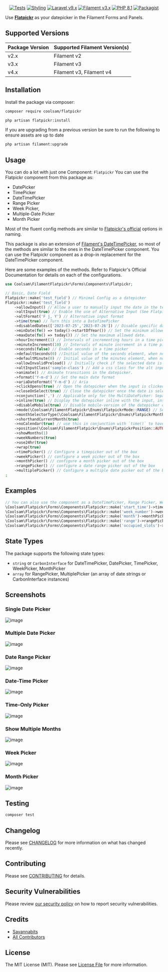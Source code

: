 <p align="center">
    <a href="https://github.com/coolsam726/flatpickr/actions?query=workflow%3Arun-tests+branch%3Amain"><img alt="Tests" src="https://img.shields.io/github/actions/workflow/status/coolsam726/flatpickr/run-tests.yml?branch=main&label=tests&style=for-the-badge&logo=github"></a>
    <a href='https://github.com/coolsam726/flatpickr/actions/workflows/fix-php-code-style-issues.yml?query=workflow%3A%22Fix+PHP+code+styling%22+branch%3Amain'><img alt="Styling" src="https://img.shields.io/github/actions/workflow/status/coolsam726/flatpickr/fix-php-code-style-issues.yml?branch=main&label=code%20style&style=for-the-badge&logo=github"></a>
    <a href="https://laravel.com"><img alt="Laravel v9.x" src="https://img.shields.io/badge/Laravel-v12.x-FF2D20?style=for-the-badge&logo=laravel"></a>
    <a href="https://filamentphp.com"><img alt="Filament v3.x" src="https://img.shields.io/badge/FilamentPHP-v3.x-FB70A9?style=for-the-badge&logo=filament"></a>
    <a href="https://php.net"><img alt="PHP 8.1" src="https://img.shields.io/badge/PHP-8.4-777BB4?style=for-the-badge&logo=php"></a>
    <a href="https://packagist.org/packages/coolsam/flatpickr"><img alt="Packagist" src="https://img.shields.io/packagist/dt/coolsam/flatpickr.svg?style=for-the-badge&logo=count"></a>
</p>

Use **[Flatpickr](https://flatpickr.js.org/)** as your datepicker in the Filament Forms and Panels.

## Supported Versions
| Package Version | Supported Filament Version(s) |
|------------------|------------------------------|
| v2.x             | Filament v2                  |
| v3.x             | Filament v3                  |
| v4.x             | Filament v3, Filament v4     |

## Installation

Install the package via composer:

```bash
composer require coolsam/flatpickr
```

```bash
php artisan flatpickr:install
```

If you are upgrading from a previous version be sure to run the following to ensure assets are up to date
```bash
php artisan filament:upgrade
```

## Usage
You can do a lot with just one Component: `Flatpickr`
You can use the Flatpickr component from this package as:
* DatePicker
* TimePicker
* DateTimePicker
* Range Picker
* Week Picker,
* Multiple-Date Picker
* Month Picker

Most of the fluent config methods are similar to [Flatpickr's official](https://flatpickr.js.org/options/) options in naming.

This package is also an extension of [Filament's DateTimePicker](https://filamentphp.com/docs/3.x/forms/fields/date-time-picker), so most of the methods are similar to the ones in the DateTimePicker component. You can use the Flatpickr component as a drop-in replacement for the DateTimePicker component.

Here are some examples of the methods. Refer to Flatpickr's Official Documentation for details on each of the configurations.

```php
use Coolsam\FilamentFlatpickr\Forms\Components\Flatpickr;

// Basic, Date Field
Flatpickr::make('test_field') // Minimal Config as a datepicker
Flatpickr::make('test_field')
    ->allowInput() // Allow a user to manually input the date in the textbox (make the textbox editable)
    ->altInput(true) // Enable the use of Alternative Input (See Flatpickr docs)
    ->altFormat('F j, Y') // Alternative input format
    ->time(true) // Turn this into a DateTimePicker
    ->disabledDates(['2023-07-25','2023-07-26']) // Disable specific dates from being selected.
    ->minDate(fn() => today()->startOfYear()) // Set the minimum allowed date
    ->maxDate(fn() => today()) // Set the maximum allowed date.
    ->hourIncrement(1) // Intervals of incrementing hours in a time picker
    ->minuteIncrement(10) // Intervals of minute increment in a time picker
    ->seconds(false) // Enable seconds in a time picker
    ->defaultSeconds(0) //Initial value of the seconds element, when no date is selected 
    ->defaultMinute(0) // Initial value of the minutes element, when no date is selected
    ->allowInvalidPreload() // Initially check if the selected date is valid
    ->altInputClass('sample-class') // Add a css class for the alt input format
    ->animate() // Animate transitions in the datepicker.
    ->format('Y-m-d') // Set the main date format
    ->ariaDateFormat('Y-m-d') // Aria
    ->clickOpens(true) // Open the datepicker when the input is clicked.
    ->closeOnSelect(true) // Close the datepicker once the date is selected.
    ->conjunction(',') // Applicable only for the MultiDatePicker: Separate inputs using this conjunction. The package will use this conjunction to explode the inputs to an array.
    ->inline(true) // Display the datepicker inline with the input, instead of using a popover.
    ->disableMobile(true) // Disable mobile-version of the datepicker on mobile devices.
    ->mode(\Coolsam\FilamentFlatpickr\Enums\FlatpickrMode::RANGE) // Set the mode as single, range or multiple. Alternatively, you can just use ->range() or ->multiple()
    ->monthSelectorType(\Coolsam\FilamentFlatpickr\Enums\FlatpickrMonthSelectorType::DROPDOWN)
    ->shorthandCurrentMonth(true)
    ->noCalendar(true) // use this in conjunction with `time()` to have a timePicker
    ->position(\Coolsam\FilamentFlatpickr\Enums\FlatpickrPosition::AUTO_CENTER)
    ->showMonths(1)
    ->weekNumbers(true)
    ->use24hr(true)
    ->wrap(true)
    ->timePicker() // Configure a timepicker out of the box
    ->weekPicker() // configure a week picker out of the box
    ->monthPicker() // configure a month picker out of the box
    ->rangePicker() // configure a date range picker out of the box
    ->multiplePicker() // Configure a multiple date picker out of the box
;
```

## Examples
```php
// You can also use the component as a DateTimePicker, Range Picker, Week Picker, Month Picker, TimePicker and Multiple Date Picker
\Coolsam\Flatpickr\Forms\Components\Flatpickr::make('start_time')->timePicker(),
\Coolsam\Flatpickr\Forms\Components\Flatpickr::make('week_number')->weekPicker()->format('W Y'),
\Coolsam\Flatpickr\Forms\Components\Flatpickr::make('month')->monthPicker()->format('Y-m')->displayFormat('F Y'),
\Coolsam\Flatpickr\Forms\Components\Flatpickr::make('range')->rangePicker(),
\Coolsam\Flatpickr\Forms\Components\Flatpickr::make('occupied_slots')->multiplePicker()->format('Y-m-d')->displayFormat('F j, Y'),
```

## State Types
The package supports the following state types:
- `string` or `CarbonInterface` for DateTimePicker, DatePicker, TimePicker, WeekPicker, MonthPicker
- `array` for RangePicker, MultiplePicker (an array of date strings or CarbonInterface instances)

## Screenshots
### Single Date Picker
![image](https://github.com/user-attachments/assets/015ae745-96bd-4b5a-990a-11bba852aa14)

### Multiple Date Picker
![image](https://github.com/user-attachments/assets/d896aa05-7907-4957-8d46-1d51d1393b91)

### Date Range Picker
![image](https://github.com/user-attachments/assets/3bcac5ad-5bfc-4a33-a320-3027c1e6a086)

### Date-Time Picker
![image](https://github.com/user-attachments/assets/1529a743-1c03-46b9-b0f5-0076e0a6b7e3)

### Time-Only Picker
![image](https://github.com/user-attachments/assets/f6bab802-6d9a-468e-a6fc-b8fd74454656)

### Show Multiple Months
![image](https://github.com/user-attachments/assets/0ea2e9f2-22df-45d3-a3d1-6430f283e6e0)

### Week Picker
![image](https://github.com/user-attachments/assets/ea648d29-1bc2-46b7-9d82-301f500fab78)


### Month Picker
![image](https://github.com/user-attachments/assets/e542c3d7-08ac-411d-874b-7ae0718ea000)


## Testing

```bash
composer test
```

## Changelog

Please see [CHANGELOG](CHANGELOG.md) for more information on what has changed recently.

## Contributing

Please see [CONTRIBUTING](https://github.com/savannabits/.github/blob/main/CONTRIBUTING.md) for details.

## Security Vulnerabilities

Please review [our security policy](../../security/policy) on how to report security vulnerabilities.

## Credits

- [Savannabits](https://github.com/savannabits)
- [All Contributors](../../contributors)

## License

The MIT License (MIT). Please see [License File](LICENSE.md) for more information.

